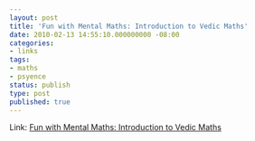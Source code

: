 ```yaml
---
layout: post
title: 'Fun with Mental Maths: Introduction to Vedic Maths'
date: 2010-02-13 14:55:10.000000000 -08:00
categories:
- links
tags:
- maths
- psyence
status: publish
type: post
published: true
---
```

Link: <a href="http://www.vedicmaths.org/introduction/Tutorial/Tutorial.asp">Fun with Mental Maths: Introduction to Vedic Maths</a>
